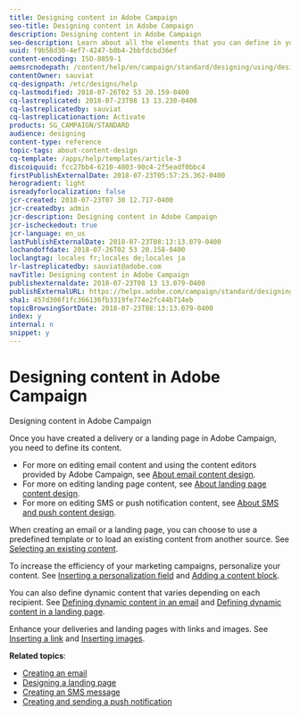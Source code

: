 ```yaml
---
title: Designing content in Adobe Campaign
seo-title: Designing content in Adobe Campaign
description: Designing content in Adobe Campaign
seo-description: Learn about all the elements that you can define in your contents with Adobe Campaign.
uuid: f9b58d30-4ef7-4247-b0b4-2bbfdcbd36ef
content-encoding: ISO-8859-1
aemsrcnodepath: /content/help/en/campaign/standard/designing/using/designing-content-in-adobe-campaign
contentOwner: sauviat
cq-designpath: /etc/designs/help
cq-lastmodified: 2018-07-26T02 53 20.159-0400
cq-lastreplicated: 2018-07-23T08 13 13.230-0400
cq-lastreplicatedby: sauviat
cq-lastreplicationaction: Activate
products: SG_CAMPAIGN/STANDARD
audience: designing
content-type: reference
topic-tags: about-content-design
cq-template: /apps/help/templates/article-3
discoiquuid: fcc27bb4-6210-4803-90c4-2f5eadf0bbc4
firstPublishExternalDate: 2018-07-23T05:57:25.362-0400
herogradient: light
isreadyforlocalization: false
jcr-created: 2018-07-23T07 30 12.717-0400
jcr-createdby: admin
jcr-description: Designing content in Adobe Campaign
jcr-ischeckedout: true
jcr-language: en_us
lastPublishExternalDate: 2018-07-23T08:13:13.079-0400
lochandoffdate: 2018-07-26T02 53 20.158-0400
loclangtag: locales fr;locales de;locales ja
lr-lastreplicatedby: sauviat@adobe.com
navTitle: Designing content in Adobe Campaign
publishexternaldate: 2018-07-23T08 13 13.079-0400
publishExternalURL: https://helpx.adobe.com/campaign/standard/designing/using/designing-content-in-adobe-campaign.html
sha1: 457d306f1fc366136fb3319fe774e2fc44b714eb
topicBrowsingSortDate: 2018-07-23T08:13:13.079-0400
index: y
internal: n
snippet: y
---
```


# Designing content in Adobe Campaign

Designing content in Adobe Campaign

Once you have created a delivery or a landing page in Adobe Campaign, you need to define its content.

* For more on editing email content and using the content editors provided by Adobe Campaign, see [About email content design](../../designing/using/about-email-content-design.md).
* For more on editing landing page content, see [About landing page content design](../../designing/using/about-landing-page-content-design.md).
* For more on editing SMS or push notification content, see [About SMS and push content design](../../designing/using/about-sms-and-push-content-design.md).

When creating an email or a landing page, you can choose to use a predefined template or to load an existing content from another source. See [Selecting an existing content](../../designing/using/selecting-an-existing-content.md).

To increase the efficiency of your marketing campaigns, personalize your content. See [Inserting a personalization field](../../designing/using/inserting-a-personalization-field.md) and [Adding a content block](../../designing/using/adding-a-content-block.md).

You can also define dynamic content that varies depending on each recipient. See [Defining dynamic content in an email](../../designing/using/defining-dynamic-content-in-an-email.md) and [Defining dynamic content in a landing page](../../designing/using/defining-dynamic-content-in-a-landing-page.md).

Enhance your deliveries and landing pages with links and images. See [Inserting a link](../../designing/using/inserting-a-link.md) and [Inserting images](../../designing/using/inserting-images.md).

**Related topics**:

* [Creating an email](../../channels/using/creating-an-email.md)
* [Designing a landing page](../../channels/using/designing-a-landing-page.md)
* [Creating an SMS message](../../channels/using/creating-an-sms-message.md)
* [Creating and sending a push notification](../../channels/using/creating-and-sending-a-push-notification.md)

